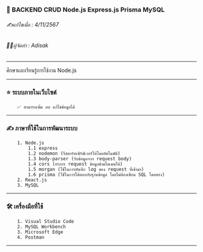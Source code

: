 ### 📖 BACKEND CRUD Node.js Express.js Prisma MySQL

###### ✍️แก้ไขเมื่อ : 4/11/2567

###### 👨‍💻ผู้จัดทำ : Adisak

---

ศึกษาและเรียนรู้การใช้งาน Node.js

---

### ⭐ ระบบภายในเว็บไซต์

        ✅ สามารถเพิ่ม ลบ แก้ไขข้อมูลได้

---

### ✍️ ภาษาที่ใช้ในการพัฒนาระบบ

        1. Node.js
            1.1 express
            1.2 nodemon (รีสตาร์ทเซิร์ฟเวอร์ให้โดยอัตโนมัติ)
            1.3 body-parser (รับข้อมูลจาก request body)
            1.4 cors (ทำการ request ข้อมูลข้ามโดเมนได้)
            1.5 morgan (ใช้ในการบันทึก log ของ request ที่เข้ามา)
            1.6 prisma (ใช้ในการโต้ตอบกับฐานข้อมูล โดยไม่ต้องเขียน SQL โดยตรง)
        2. React.js
        3. MySQL

---

### 🛠️ เครื่องมือที่ใช้

        1. Visual Studio Code
        2. MySQL Workbench
        3. Microsoft Edge
        4. Postman

---